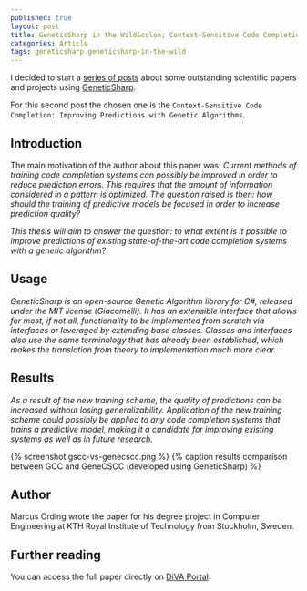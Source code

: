 ```yaml
---
published: true
layout: post
title: GeneticSharp in the Wild&colon; Context-Sensitive Code Completion
categories: Article
tags: geneticsharp geneticsharp-in-the-wild
---
```

I decided to start a [series of posts](/tags/geneticsharp-in-the-wild/) about some outstanding scientific papers and projects using [GeneticSharp](https://github.com/giacomelli/GeneticSharp).

For this second post the chosen one is the `Context-Sensitive Code
Completion: Improving Predictions with Genetic Algorithms`.

## Introduction
The main motivation of the author about this paper was:
*Current methods of training code completion systems can possibly be improved in order
to reduce prediction errors. This requires that the amount of information considered in a
pattern is optimized. The question raised is then: how should the training of predictive
models be focused in order to increase prediction quality?*
 
*This thesis will aim to answer the question: to what extent is it possible to improve predictions
of existing state-of-the-art code completion systems with a genetic algorithm?*

## Usage
*GeneticSharp is an open-source Genetic Algorithm library for C#, released under the MIT
license (Giacomelli). It has an extensible interface that allows for most, if not all, functionality
to be implemented from scratch via interfaces or leveraged by extending base classes. Classes
and interfaces also use the same terminology that has already been established, which makes
the translation from theory to implementation much more clear.*

## Results
*As a result of the new training scheme, the quality of predictions can be increased without
losing generalizability. Application of the new training scheme could possibly be applied
to any code completion systems that trains a predictive model, making it a candidate for
improving existing systems as well as in future research.*

{% screenshot gscc-vs-genecscc.png %}
{% caption results comparison between GCC and GeneCSCC (developed using GeneticSharp) %}

## Author
Marcus Ording wrote the paper for his degree project in Computer Engineering at KTH Royal Institute of Technology from Stockholm, Sweden.

## Further reading
You can access the full paper directly on [DiVA Portal](http://www.diva-portal.org/smash/get/diva2:1088591/FULLTEXT01.pdf).